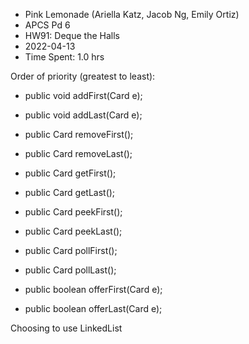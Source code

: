 * Pink Lemonade (Ariella Katz, Jacob Ng, Emily Ortiz)
* APCS Pd 6
* HW91: Deque the Halls
* 2022-04-13
* Time Spent: 1.0 hrs

Order of priority (greatest to least):
* public void addFirst(Card e);
* public void addLast(Card e);
* public Card removeFirst();
* public Card removeLast();
* public Card getFirst();
* public Card getLast();

* public Card peekFirst();
* public Card peekLast();
* public Card pollFirst();
* public Card pollLast();
* public boolean offerFirst(Card e);
* public boolean offerLast(Card e);

Choosing to use LinkedList
